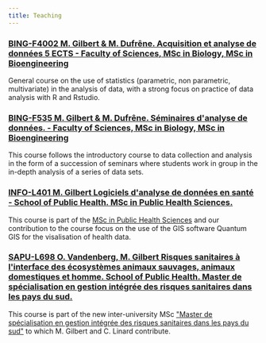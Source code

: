 ```yaml
---
title: Teaching
---
```


### [BING-F4002 M. Gilbert & M. Dufrêne. Acquisition et analyse de données 5 ECTS - Faculty of Sciences, MSc in Biology, MSc in Bioengineering](http://banssbfr.ulb.ac.be/PROD_frFR/bzscrse.p_disp_course_detail?cat_term_in=201617&subj_code_in=BING&crse_numb_in=F4002&PPAGE=ESC_PROGCAT_AREREQ&PPROGCODE=MA-IRBA&PAREA=M-IRBAS&PARETERM=201516&PTERM=201617)

General course on the use of statistics (parametric, non parametric, multivariate) in the analysis of data, with a strong focus on practice of data analysis with R and Rstudio. 

### [BING-F535 M. Gilbert & M. Dufrêne. Séminaires d'analyse de données. - Faculty of Sciences, MSc in Biology, MSc in Bioengineering](http://banssbfr.ulb.ac.be/PROD_frFR/bzscrse.p_disp_course_detail?cat_term_in=201617&subj_code_in=BING&crse_numb_in=F535&PPAGE=ESC_PROGCAT_AREREQ&PPROGCODE=MA-IRBA&PAREA=M-IRBAS&PARETERM=201516&PTERM=201617)

This course follows the introductory course to data collection and analysis in the form of a succession of seminars where students work in group in the in-depth analysis of a series of data sets.

### [INFO-L401 M. Gilbert Logiciels d'analyse de données en santé -  School of Public Health. MSc in Public Health Sciences.](http://banssbfr.ulb.ac.be/PROD_frFR/bzscrse.p_disp_course_detail?cat_term_in=201516&subj_code_in=INFO&crse_numb_in=L401&PPAGE=ESC_PROGCAT_AREREQ&PPROGCODE=MA-SAPU&PAREA=M-SAPUB&PARETERM=201516&PTERM=201516)

This course is part of the [MSc in Public Health Sciences](http://banssbfr.ulb.ac.be/PROD_frFR/bzscrse.p_disp_prog_detail?term_in=201516&prog_in=MA-SAPU&lang=FRENCH) and our contribution to the course focus on the use of the GIS software Quantum GIS for the visalisation of health data.

### [SAPU-L698 O. Vandenberg, M. Gilbert Risques sanitaires à l'interface des écosystèmes animaux sauvages, animaux domestiques et homme. School of Public Health. Master de spécialisation en gestion intégrée des risques sanitaires dans les pays du sud.](http://banssbfr.ulb.ac.be/PROD_frFR/bzscrse.p_disp_course_detail?cat_term_in=201617&subj_code_in=SAPU&crse_numb_in=L698&PPAGE=ESC_PROGCAT_AREREQ&PPROGCODE=MS-RISA&PAREA=MS-RISA&PARETERM=201617&PTERM=201617)

This course is part of the new inter-university MSc ["Master de spécialisation en gestion intégrée des risques sanitaires dans les pays du sud"](http://banssbfr.ulb.ac.be/PROD_frFR/bzscrse.p_disp_prog_detail?term_in=201617&prog_in=MS-RISA&lang=FRENCH) to which M. Gilbert and C. Linard contribute. 

